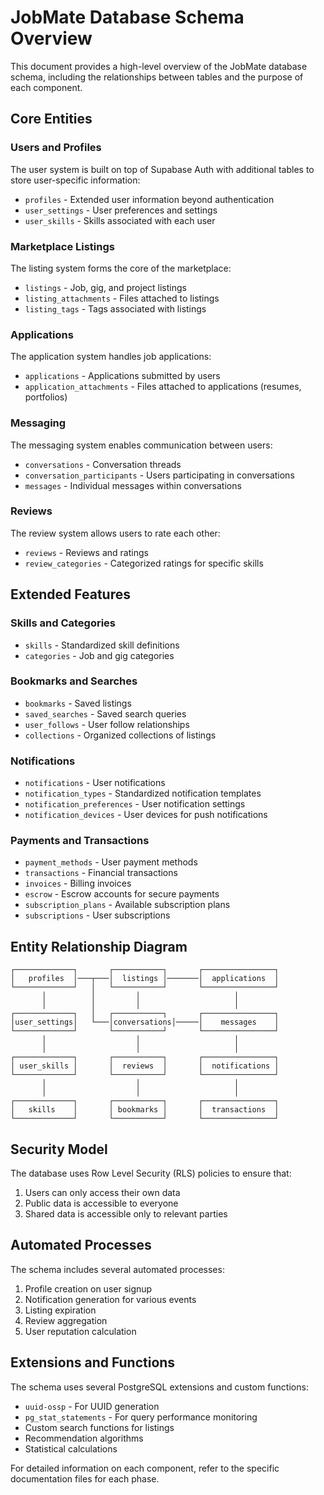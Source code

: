 # JobMate Database Schema Overview

This document provides a high-level overview of the JobMate database schema, including the relationships between tables and the purpose of each component.

## Core Entities

### Users and Profiles

The user system is built on top of Supabase Auth with additional tables to store user-specific information:

- `profiles` - Extended user information beyond authentication
- `user_settings` - User preferences and settings
- `user_skills` - Skills associated with each user

### Marketplace Listings

The listing system forms the core of the marketplace:

- `listings` - Job, gig, and project listings
- `listing_attachments` - Files attached to listings
- `listing_tags` - Tags associated with listings

### Applications

The application system handles job applications:

- `applications` - Applications submitted by users
- `application_attachments` - Files attached to applications (resumes, portfolios)

### Messaging

The messaging system enables communication between users:

- `conversations` - Conversation threads
- `conversation_participants` - Users participating in conversations
- `messages` - Individual messages within conversations

### Reviews

The review system allows users to rate each other:

- `reviews` - Reviews and ratings
- `review_categories` - Categorized ratings for specific skills

## Extended Features

### Skills and Categories

- `skills` - Standardized skill definitions
- `categories` - Job and gig categories

### Bookmarks and Searches

- `bookmarks` - Saved listings
- `saved_searches` - Saved search queries
- `user_follows` - User follow relationships
- `collections` - Organized collections of listings

### Notifications

- `notifications` - User notifications
- `notification_types` - Standardized notification templates
- `notification_preferences` - User notification settings
- `notification_devices` - User devices for push notifications

### Payments and Transactions

- `payment_methods` - User payment methods
- `transactions` - Financial transactions
- `invoices` - Billing invoices
- `escrow` - Escrow accounts for secure payments
- `subscription_plans` - Available subscription plans
- `subscriptions` - User subscriptions

## Entity Relationship Diagram

```
┌─────────────┐       ┌───────────┐       ┌────────────────┐
│   profiles  │───┬───│  listings │───────│  applications  │
└─────────────┘   │   └───────────┘       └────────────────┘
       │          │         │                     │
       │          │         │                     │
┌─────────────┐   │   ┌───────────┐       ┌────────────────┐
│user_settings│   └───│conversations│─────│    messages    │
└─────────────┘       └───────────┘       └────────────────┘
       │                    │                     │
       │                    │                     │
┌─────────────┐       ┌───────────┐       ┌────────────────┐
│ user_skills │       │  reviews  │       │  notifications │
└─────────────┘       └───────────┘       └────────────────┘
       │                    │                     │
       │                    │                     │
┌─────────────┐       ┌───────────┐       ┌────────────────┐
│   skills    │       │ bookmarks │       │  transactions  │
└─────────────┘       └───────────┘       └────────────────┘
```

## Security Model

The database uses Row Level Security (RLS) policies to ensure that:

1. Users can only access their own data
2. Public data is accessible to everyone
3. Shared data is accessible only to relevant parties

## Automated Processes

The schema includes several automated processes:

1. Profile creation on user signup
2. Notification generation for various events
3. Listing expiration
4. Review aggregation
5. User reputation calculation

## Extensions and Functions

The schema uses several PostgreSQL extensions and custom functions:

- `uuid-ossp` - For UUID generation
- `pg_stat_statements` - For query performance monitoring
- Custom search functions for listings
- Recommendation algorithms
- Statistical calculations

For detailed information on each component, refer to the specific documentation files for each phase.
